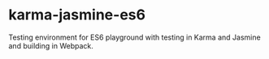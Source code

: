 # karma-jasmine-es6

Testing environment for ES6 playground with testing in Karma and Jasmine and building in Webpack.
